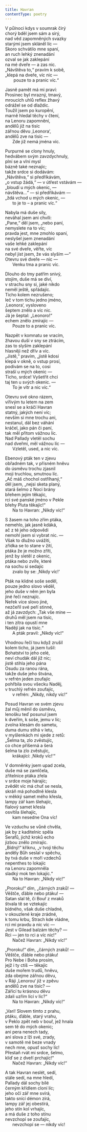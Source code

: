 ```yaml
---
title: Havran
contentType: poetry
---
```


<section>

V půlnoci kdys v soumrak čirý  
chorý bděl jsem sám a sirý,  
nad věd zapomněných svazky  
starými jsem skláněl líc —  
Skoro schvátilo mne spaní,  
an ruch lehký znenadání  
ozval se jak zaklepání  
na mé dveře — a zas nic.  
„Návštěva to,“ pravím k sobě,  
„klepá na dveře, víc nic —  
       pouze to a pranic víc.“

</section>

<section>

Jasně pamět má mi praví:  
Prosinec byl mrazný, tmavý,  
mroucích uhlů reflex žhavý  
odrážel se od dlaždic.  
Toužil jsem po kuropění,  
marně hledal těchy v čtení,  
na Lenoru zapomnění,  
andělů již na tisíc  
zářnou děvu ‚Leonora‘,  
andělů zve na tisíc —  
      Zde již nemá jména víc.

</section>

<section>

Purpurné se clony hnuly,  
hedvábem svým zavzdychnuly,  
plní se a vlní mysl  
bázně také neznajíc;  
takže srdce si dodávám:  
„Návštěva,“ si předříkávám,  
„o vstup žádá,“ — v útřest vstávám —  
„bloudí u mých okenic, —  
návštěva…“ — si předříkávám —  
„ždá vchod u mých okenic, —  
      to je to – a pranic víc.“

</section>

<section>

Nabyla má duše síly,  
neváhal jsem ani chvíli:  
„Pane,“ děl jsem, „nebo paní,  
nemyslete na to víc;  
pravda jest, mne zmohlo spaní,  
neslyšel jsem znenadání  
vaše lehké zaklepání  
na své dveře, věřte, víc  
nebyl jist jsem, že vás slyším —“  
Otevru své dveře — nic —  
      Venku tma a pranic víc.

</section>

<section>

Dlouho do tmy patřím snivý,  
stojím, duše má se diví,  
v strachu sny si, jaké nikdo  
neměl ještě, spřádajíc.  
Ticho kolem nezrušeno;  
leč v tom tichu jedno jméno,  
‚Leonora‘, vysloveno  
šeptem znělo a víc nic.  
Já je šeptal: „Leonoro!“  
echem znělo zmírajíc —  
      Pouze to a pranic víc.

</section>

<section>

Nazpět v komnatu se vracím,  
žhavou duší v sny se ztrácím,  
zas to slyším zaklepání  
hlasněji než dřív a víc.  
„Jistě,“ pravím, „jistě kdosi  
klepá v okně, o vstup prosí,  
podívám se na to, cosi  
straší u mých okenic —  
Ticho, srdce! Vyšetřit chci  
taj ten u svých okenic. —  
      To je vítr a nic víc.“

</section>

<section>

Otevru své okno rázem,  
vířivým tu letem na zem  
snesl se a kráčí Havran  
statný, jakých není víc;  
nevšim si mne trochu ani,  
nestanul, dál bez váhání  
kráčel, jako pán či paní,  
tak měl přitom vážnou líc.  
Nad Pallady vletěl sochu  
nad dveřmi, měl vážnou líc —  
      Vzletěl, used, a nic víc.

</section>

<section>

Ebenový pták ten v zjevu  
obřadném tak, v přísném hněvu  
do úsměvu trochu zjasnil  
moji truchlou, smutnou líc.  
„Ač máš chochol ostříhaný,“  
děl jsem, „nejsi sketa planý,  
stará šelmo z Noci brány  
břehem jejím těkajíc,  
rci své panské jméno v Pekle  
břehy Pluta těkajíc!“  
      Na to Havran: „Nikdy víc!“

</section>

<section>

S žasem na toho zřím ptáka,  
nemehlo, jak jasně kdáká,  
ač z té jeho odpovědi  
nemohl jsem si vybrat nic. —  
Však to dlužno uvážiti,  
zřídka se to stane v žití,  
ptáka že je možno zříti,  
jenž by sletěl z okenic,  
ptáka nebo zvíře, které  
na sochu si sedajíc  
      zvalo by se: ‚Nikdy víc!‘

</section>

<section>

Pták na klidné soše seděl,  
pouze jedno slovo věděl,  
jeho duše v něm jen byla  
jiné řeči neznajíc.  
Neřek více slovo jiné,  
nezčeřil své peří stinné,  
až já zavzdych: „Tak vše mine —  
druhů měl jsem na tisíc,  
i ten zítra opustí mne  
Nadějí jak na tisíc.“  
      A pták pravil: „Nikdy víc!“

</section>

<section>

Vhodnou řečí tou když zrušil  
kolem ticho, já jsem tušil:  
Bohatství to jeho celé,  
neví chudák dál již nic;  
jistě stihla jeho pána  
Osudu za ranou rána,  
takže duše jeho štvána,  
v refrén jeden zoufajíc  
pohřbila svou všecku Naděj,  
v truchlý refrén zoufajíc,  
      v refrén: „Nikdy, nikdy víc!“

</section>

<section>

Posud Havran ve svém zjevu  
žal můj měnil do úsměvu,  
lenošku teď posunul jsem  
k dveřím, k soše, jemu v líc;  
zvolna klesám do sametu,  
duma dumu stíhá v letu,  
v myšlenkách mi sjede z retů:  
„Šelma ta, zlo zvěstujíc,  
co chce příšerná a šerá  
šelma ta zlo zvěstujíc,  
      krákající: ‚Nikdy víc!‘“

</section>

<section>

V domněnky jsem upad zcela,  
duše má se zamlčela,  
zřítelnice ptáka zřela  
v srdce moje hárajíc;  
zvědět víc má chuť se nesla,  
skráň má pohodlně klesla  
v měkký samet mého křesla,  
lampy zář kam šlehajíc,  
fialový samet křesla  
osvítila šlehajíc,  
      kam nesedne Ona víc!

</section>

<section>

Ve vzduchu se vůně chvěla,  
jak by z kaditelnic spěla  
Serafů, jichž kroků echo  
jizbou znělo zmírajíc.  
„Bídný!“ křiknu, „v tvoji těchu  
anděly Bůh seslal v spěchu,  
by tvá duše v moři vzdechů  
nepenthes to lokajíc  
na Lenoru zapomněla  
sladký mok ten lokajíc.“  
      Na to Havran: „Nikdy víc!“

</section>

<section>

„Proroku!“ dím, „čárných zraků! —  
Věštče, ďáble nebo ptáku! —  
Satan slal tě, či Bouř z mraků  
štvala tě se vztekajíc  
bídného, však duše chladné,  
v okouzlené kraje zrádné,  
k tomu krbu, Strach kde vládne,  
rci mi pravdu a nic víc —  
Jest v Gilead balzám těchy? —  
Rci — jen to rci a víc nic!“  
      Načež Havran: „Nikdy víc!“

</section>

<section>

„Proroku!“ dím, „čárných zraků! —  
Věštče, ďáble nebo ptáku!  
Pro Nebe i Boha prosím,  
jejž i ty ctíš — těkajíc  
duše mořem trudů, hněvu,  
zda obejme zářnou děvu,  
v Ráji ‚Lenorou‘ již v zpěvu  
andělů zve na tisíc? —  
Zářící tu krásnou děvu  
zdali uzřím lící v líc?“  
      Na to Havran: „Nikdy víc!“

</section>

<section>

„Vari! Slovem tímto z prahu,  
ptáku, ďáble, starý vrahu,  
v Peklo zpět neb v bouř, jež hnala  
sem tě do mých okenic;  
ani pera nenech tady,  
ani slova z lži své, zrady,  
v samotě mé beze vnady  
nech mne, opusť sochy líc!  
Přestaň rvát mi srdce, šelmo,  
kliď se z dveří prchajíc!“  
      Načež Havran: „Nikdy víc!“

</section>

<section>

A tak Havran neslét, sedí,  
stále sedí, na mne hledí,  
Pallady dál sochy bílé  
černým křídlem cloní líc;  
jeho očí zář mne svírá,  
takto snící démon zírá,  
lampy zář jej obestírá,  
jeho stín kol vrhajíc,  
a má duše z toho stínu  
nevzchopí se zoufajíc,  
      nevzchopí se — nikdy víc!

</section>
